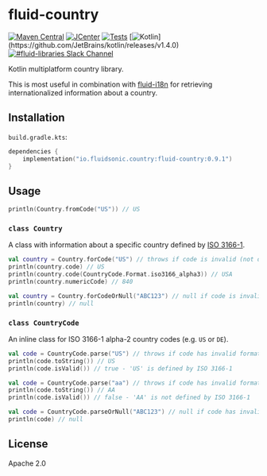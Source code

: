 fluid-country
=============

[![Maven Central](https://img.shields.io/maven-central/v/io.fluidsonic.country/fluid-country?label=Maven%20Central)](https://search.maven.org/artifact/io.fluidsonic.country/fluid-country)
[![JCenter](https://img.shields.io/bintray/v/fluidsonic/kotlin/country?label=JCenter)](https://bintray.com/fluidsonic/kotlin/country)
[![Tests](https://github.com/fluidsonic/fluid-country/workflows/Tests/badge.svg)](https://github.com/fluidsonic/fluid-country/actions?workflow=Tests)
[![Kotlin](https://img.shields.io/badge/Kotlin-1.4.0%20(Darwin,%20JVM,%20JS)-blue.svg)](https://github.com/JetBrains/kotlin/releases/v1.4.0)
[![#fluid-libraries Slack Channel](https://img.shields.io/badge/slack-%23fluid--libraries-543951.svg?label=Slack)](https://kotlinlang.slack.com/messages/C7UDFSVT2/)

Kotlin multiplatform country library.

This is most useful in combination with [fluid-i18n](https://github.com/fluidsonic/fluid-i18n) for retrieving internationalized information about a country.



Installation
------------

`build.gradle.kts`:
```kotlin
dependencies {
    implementation("io.fluidsonic.country:fluid-country:0.9.1")
}
```



Usage
-----

```kotlin
println(Country.fromCode("US")) // US
```

### `class Country`

A class with information about a specific country defined by [ISO 3166-1](https://www.iso.org/obp/ui/).

```kotlin
val country = Country.forCode("US") // throws if code is invalid (not defined by ISO 3166-1) or has an invalid format (not two latin letters)
println(country.code) // US
println(country.code(CountryCode.Format.iso3166_alpha3)) // USA
println(country.numericCode) // 840
```

```kotlin
val country = Country.forCodeOrNull("ABC123") // null if code is invalid (not defined by ISO 3166-1) or has an invalid format (not two latin letters)
println(country) // null
```

### `class CountryCode`

An inline class for ISO 3166-1 alpha-2 country codes (e.g. `US` or `DE`).

```kotlin
val code = CountryCode.parse("US") // throws if code has invalid format (not two latin letters)
println(code.toString()) // US
println(code.isValid()) // true - 'US' is defined by ISO 3166-1
```

```kotlin
val code = CountryCode.parse("aa") // throws if code has invalid format (not two latin letters)
println(code.toString()) // AA
println(code.isValid()) // false - 'AA' is not defined by ISO 3166-1
```

```kotlin
val code = CountryCode.parseOrNull("ABC123") // null if code has invalid format (not two latin letters)
println(code) // null
```



License
-------

Apache 2.0
